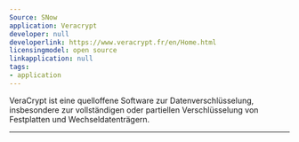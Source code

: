 ```yaml
---
Source: SNow
application: Veracrypt
developer: null
developerlink: https://www.veracrypt.fr/en/Home.html
licensingmodel: open source
linkapplication: null
tags:
- application
---
```

VeraCrypt ist eine quelloffene Software zur Datenverschlüsselung, insbesondere zur vollständigen oder partiellen Verschlüsselung von Festplatten und Wechseldatenträgern.

---
